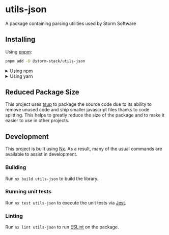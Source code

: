 <!-- START header -->
<!-- END header -->

# utils-json

A package containing parsing utilities used by Storm Software

<!-- START doctoc -->
<!-- END doctoc -->

## Installing

Using [pnpm](http://pnpm.io):

```bash
pnpm add -D @storm-stack/utils-json
```

<details>
  <summary>Using npm</summary>

```bash
npm install -D @storm-stack/utils-json
```

</details>

<details>
  <summary>Using yarn</summary>

```bash
yarn add -D @storm-stack/utils-json
```

</details>

## Reduced Package Size

This project uses [tsup](https://tsup.egoist.dev/) to package the source code
due to its ability to remove unused code and ship smaller javascript files
thanks to code splitting. This helps to greatly reduce the size of the package
and to make it easier to use in other projects.

## Development

This project is built using [Nx](https://nx.dev). As a result, many of the usual
commands are available to assist in development.

### Building

Run `nx build utils-json` to build the library.

### Running unit tests

Run `nx test utils-json` to execute the unit tests via
[Jest](https://jestjs.io).

### Linting

Run `nx lint utils-json` to run [ESLint](https://eslint.org/) on the package.

<!-- START footer -->
<!-- END footer -->
